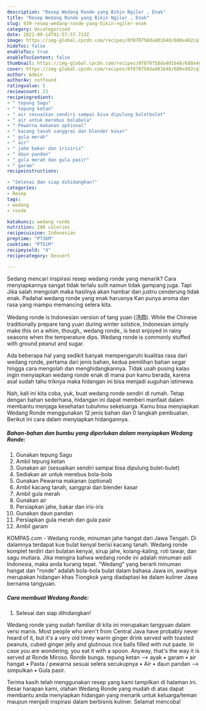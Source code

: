 ```yaml
---
description: "Resep Wedang Ronde yang Bikin Ngiler , Enak"
title: "Resep Wedang Ronde yang Bikin Ngiler , Enak"
slug: 939-resep-wedang-ronde-yang-bikin-ngiler-enak
category: Uncategorized
date: 2022-09-14T01:57:57.713Z
image: https://img-global.cpcdn.com/recipes/0f870758da401648/680x482cq70/wedang-ronde-foto-resep-utama.jpg
hideToc: false
enableToc: true
enableTocContent: false
thumbnail: https://img-global.cpcdn.com/recipes/0f870758da401648/680x482cq70/wedang-ronde-foto-resep-utama.jpg
cover: https://img-global.cpcdn.com/recipes/0f870758da401648/680x482cq70/wedang-ronde-foto-resep-utama.jpg
author: Admin
authorAv: notfound
ratingvalue: 5
reviewcount: 23
recipeingredient:
- " tepung Sagu"
- " tepung ketan"
- " air sesuaikan sendiri sampai bisa dipulung buletbulet"
- " air untuk merebus bolabola"
- " Pewarna makanan optional"
- " kacang tanah sanggrai dan blender kasar"
- " gula merah"
- " air"
- " jahe bakar dan irisiris"
- " daun pandan"
- " gula merah dan gula pasir"
- " garam"
recipeinstructions:

- "Selesai dan siap dihidangkan!"
categories:
- Resep
tags:
- wedang
- ronde

katakunci: wedang ronde 
nutrition: 288 calories
recipecuisine: Indonesian
preptime: "PT36M"
cooktime: "PT51M"
recipeyield: "4"
recipecategory: Dessert

---
```



Sedang mencari inspirasi resep wedang ronde yang menarik? Cara menyiapkannya sangat tidak terlalu sulit namun tidak gampang juga. Tapi Jika salah mengolah maka hasilnya akan hambar dan justru cenderung tidak enak. Padahal wedang ronde yang enak harusnya Kan punya aroma dan rasa yang mampu memancing selera kita.


Wedang ronde is Indonesian version of tang yuan (汤圆). While the Chinese traditionally prepare tang yuan during winter solstice, Indonesian simply make this on a whim, though_ wedang ronde_ is best enjoyed in rainy seasons when the temperature dips. Wedang ronde is commonly stuffed with ground peanut and sugar.

Ada beberapa hal yang sedikit banyak mempengaruhi kualitas rasa dari wedang ronde, pertama dari jenis bahan, kedua pemilihan bahan segar hingga cara mengolah dan menghidangkannya. Tidak usah pusing kalau ingin menyiapkan wedang ronde enak di mana pun kamu berada, karena asal sudah tahu triknya maka hidangan ini bisa menjadi suguhan istimewa.


Nah, kali ini kita coba, yuk, buat wedang ronde sendiri di rumah. Tetap dengan bahan sederhana, hidangan ini dapat memberi manfaat dalam membantu menjaga kesehatan tubuhmu sekeluarga. Kamu bisa menyiapkan Wedang Ronde menggunakan 12 jenis bahan dan 0 langkah pembuatan. Berikut ini cara dalam menyiapkan hidangannya.

<!--inarticleads1-->

##### Bahan-bahan dan bumbu yang diperlukan dalam menyiapkan Wedang Ronde:

1. Gunakan  tepung Sagu
1. Ambil  tepung ketan
1. Gunakan  air (sesuaikan sendiri sampai bisa dipulung bulet-bulet)
1. Sediakan  air untuk merebus bola-bola
1. Gunakan  Pewarna makanan (optional)
1. Ambil  kacang tanah, sanggrai dan blender kasar
1. Ambil  gula merah
1. Gunakan  air
1. Persiapkan  jahe, bakar dan iris-iris
1. Gunakan  daun pandan
1. Persiapkan  gula merah dan gula pasir
1. Ambil  garam


KOMPAS.com - Wedang ronde, minuman jahe hangat dari Jawa Tengah. Di dalamnya terdapat kue bulat kenyal berisi kacang tanah. Wedang ronde komplet terdiri dari bulatan kenyal, sirup jahe, kolang-kaling, roti tawar, dan sagu mutiara. Jika mengira bahwa wedang ronde ini adalah minuman asli Indonesia, maka anda kurang tepat. &#34;Wedang&#34; yang berarti minuman hangat dan &#34;ronde&#34; adalah bola-bola bulat dalam bahasa Jawa ini, awalnya merupakan hidangan khas Tiongkok yang diadaptasi ke dalam kuliner Jawa bernama tangyuan. 

<!--inarticleads2-->

##### Cara membuat Wedang Ronde:


1. Selesai dan siap dihidangkan!

Wedang ronde yang sudah familiar di kita ini merupakan tangyuan dalam versi manis. Most people who aren&#39;t from Central Java have probably never heard of it, but it&#39;s a very old timey warm ginger drink served with toasted peanuts, cubed ginger jelly and glutinous rice balls filled with nut paste. In case you are wondering, you eat it with a spoon. Anyway, that&#39;s the way it is served at Ronde Miroso. Ronde bunga. tepung ketan --&gt; ayak • garam • air hangat • Pasta / pewarna sesuai selera secukupnya • Air • daun pandan --&gt; simpulkan • Gula pasir. 

Terima kasih telah menggunakan resep yang kami tampilkan di halaman ini. Besar harapan kami, olahan Wedang Ronde yang mudah di atas dapat membantu anda menyiapkan hidangan yang menarik untuk keluarga/teman maupun menjadi inspirasi dalam berbisnis kuliner. Selamat mencoba!
